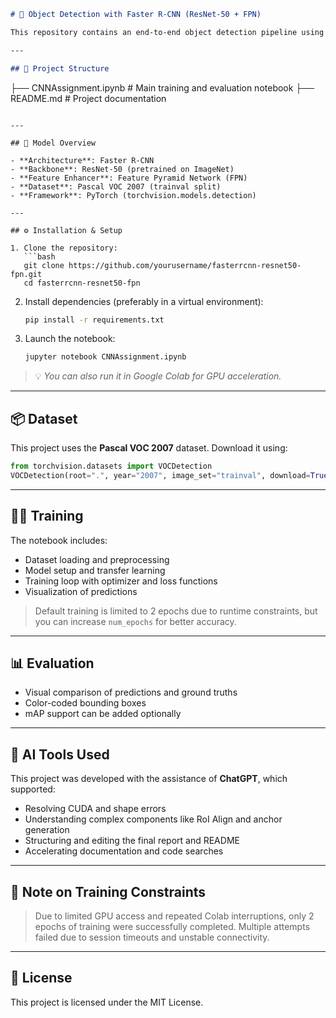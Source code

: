 
```markdown
# 🚀 Object Detection with Faster R-CNN (ResNet-50 + FPN)

This repository contains an end-to-end object detection pipeline using **Faster R-CNN** with a **ResNet-50** backbone and **Feature Pyramid Network (FPN)** for multi-scale feature extraction. The model is trained on the **Pascal VOC 2007** dataset using PyTorch and Google Colab.

---

## 📁 Project Structure

```

├── CNNAssignment.ipynb       # Main training and evaluation notebook
├── README.md                 # Project documentation

````

---

## 🧠 Model Overview

- **Architecture**: Faster R-CNN
- **Backbone**: ResNet-50 (pretrained on ImageNet)
- **Feature Enhancer**: Feature Pyramid Network (FPN)
- **Dataset**: Pascal VOC 2007 (trainval split)
- **Framework**: PyTorch (torchvision.models.detection)

---

## ⚙️ Installation & Setup

1. Clone the repository:
   ```bash
   git clone https://github.com/yourusername/fasterrcnn-resnet50-fpn.git
   cd fasterrcnn-resnet50-fpn
````

2. Install dependencies (preferably in a virtual environment):

   ```bash
   pip install -r requirements.txt
   ```

3. Launch the notebook:

   ```bash
   jupyter notebook CNNAssignment.ipynb
   ```

> 💡 *You can also run it in Google Colab for GPU acceleration.*

---

## 📦 Dataset

This project uses the **Pascal VOC 2007** dataset. Download it using:

```python
from torchvision.datasets import VOCDetection
VOCDetection(root=".", year="2007", image_set="trainval", download=True)
```

---

## 🏋️‍♂️ Training

The notebook includes:

* Dataset loading and preprocessing
* Model setup and transfer learning
* Training loop with optimizer and loss functions
* Visualization of predictions

> Default training is limited to 2 epochs due to runtime constraints, but you can increase `num_epochs` for better accuracy.

---

## 📊 Evaluation

* Visual comparison of predictions and ground truths
* Color-coded bounding boxes
* mAP support can be added optionally

---

## 🤖 AI Tools Used

This project was developed with the assistance of **ChatGPT**, which supported:

* Resolving CUDA and shape errors
* Understanding complex components like RoI Align and anchor generation
* Structuring and editing the final report and README
* Accelerating documentation and code searches

---

## 📌 Note on Training Constraints

> Due to limited GPU access and repeated Colab interruptions, only 2 epochs of training were successfully completed. Multiple attempts failed due to session timeouts and unstable connectivity.

---


## 📄 License

This project is licensed under the MIT License.
